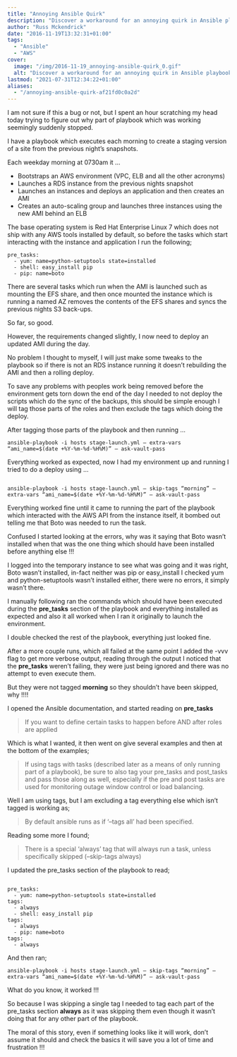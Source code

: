 ```yaml
---
title: "Annoying Ansible Quirk"
description: "Discover a workaround for an annoying quirk in Ansible playbook execution. Learn why pre-tasks were ignored and how to ensure their execution."
author: "Russ Mckendrick"
date: "2016-11-19T13:32:31+01:00"
tags:
  - "Ansible"
  - "AWS"
cover:
  image: "/img/2016-11-19_annoying-ansible-quirk_0.gif"
  alt: "Discover a workaround for an annoying quirk in Ansible playbook execution. Learn why pre-tasks were ignored and how to ensure their execution."
lastmod: "2021-07-31T12:34:22+01:00"
aliases:
  - "/annoying-ansible-quirk-af21fd0c0a2d"
---
```


I am not sure if this a bug or not, but I spent an hour scratching my head today trying to figure out why part of playbook which was working seemingly suddenly stopped.

I have a playbook which executes each morning to create a staging version of a site from the previous night’s snapshots.

Each weekday morning at 0730am it …

- Bootstraps an AWS environment (VPC, ELB and all the other acronyms)
- Launches a RDS instance from the previous nights snapshot
- Launches an instances and deploys an application and then creates an AMI
- Creates an auto-scaling group and launches three instances using the new AMI behind an ELB

The base operating system is Red Hat Enterprise Linux 7 which does not ship with any AWS tools installed by default, so before the tasks which start interacting with the instance and application I run the following;

```
pre_tasks:
  - yum: name=python-setuptools state=installed
  - shell: easy_install pip
  - pip: name=boto
```

There are several tasks which run when the AMI is launched such as mounting the EFS share, and then once mounted the instance which is running a named AZ removes the contents of the EFS shares and syncs the previous nights S3 back-ups.

So far, so good.

However, the requirements changed slightly, I now need to deploy an updated AMI during the day.

No problem I thought to myself, I will just make some tweaks to the playbook so if there is not an RDS instance running it doesn’t rebuilding the AMI and then a rolling deploy.

To save any problems with peoples work being removed before the environment gets torn down the end of the day I needed to not deploy the scripts which do the sync of the backups, this should be simple enough I will tag those parts of the roles and then exclude the tags which doing the deploy.

After tagging those parts of the playbook and then running …

```
ansible-playbook -i hosts stage-launch.yml — extra-vars “ami_name=$(date +%Y-%m-%d-%H%M)” — ask-vault-pass
```

Everything worked as expected, now I had my environment up and running I tried to do a deploy using …

```

ansible-playbook -i hosts stage-launch.yml — skip-tags “morning” — extra-vars “ami_name=$(date +%Y-%m-%d-%H%M)” — ask-vault-pass
```

Everything worked fine until it came to running the part of the playbook which interacted with the AWS API from the instance itself, it bombed out telling me that Boto was needed to run the task.

Confused I started looking at the errors, why was it saying that Boto wasn’t installed when that was the one thing which should have been installed before anything else !!!

I logged into the temporary instance to see what was going and it was right, Boto wasn’t installed, in-fact neither was pip or easy_install I checked yum and python-setuptools wasn’t installed either, there were no errors, it simply wasn’t there.

I manually following ran the commands which should have been executed during the **pre_tasks** section of the playbook and everything installed as expected and also it all worked when I ran it originally to launch the environment.

I double checked the rest of the playbook, everything just looked fine.

After a more couple runs, which all failed at the same point I added the -vvv flag to get more verbose output, reading through the output I noticed that the **pre_tasks** weren’t failing, they were just being ignored and there was no attempt to even execute them.

But they were not tagged **morning** so they shouldn’t have been skipped, why !!!!

I opened the Ansible documentation, and started reading on **pre_tasks**

> If you want to define certain tasks to happen before AND after roles are applied

Which is what I wanted, it then went on give several examples and then at the bottom of the examples;

> If using tags with tasks (described later as a means of only running part of a playbook), be sure to also tag your pre_tasks and post_tasks and pass those along as well, especially if the pre and post tasks are used for monitoring outage window control or load balancing.

Well I am using tags, but I am excluding a tag everything else which isn’t tagged is working as;

> By default ansible runs as if ‘–tags all’ had been specified.

Reading some more I found;

> There is a special ‘always’ tag that will always run a task, unless specifically skipped (–skip-tags always)

I updated the pre_tasks section of the playbook to read;

```

pre_tasks:
  - yum: name=python-setuptools state=installed
tags:
  - always
  - shell: easy_install pip
tags:
  - always
  - pip: name=boto
tags:
  - always
```

And then ran;

```
ansible-playbook -i hosts stage-launch.yml — skip-tags “morning” — extra-vars “ami_name=$(date +%Y-%m-%d-%H%M)” — ask-vault-pass
```

What do you know, it worked !!!

So because I was skipping a single tag I needed to tag each part of the pre_tasks section **always** as it was skipping them even though it wasn’t doing that for any other part of the playbook.

The moral of this story, even if something looks like it will work, don’t assume it should and check the basics it will save you a lot of time and frustration !!!